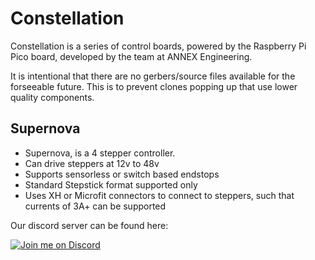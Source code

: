 # Constellation
Constellation is a series of control boards, powered by the Raspberry Pi Pico board, developed by the team at ANNEX Engineering.

It is intentional that there are no gerbers/source files available for the forseeable future. This is to prevent clones popping up that use lower quality components.

## Supernova
 - Supernova, is a 4 stepper controller. 
 - Can drive steppers at 12v to 48v
 - Supports sensorless or switch based endstops
 - Standard Stepstick format supported only
 - Uses XH or Microfit connectors to connect to steppers, such that currents of 3A+ can be supported

Our discord server can be found here: 

[![Join me on Discord](https://discord.com/api/guilds/641407187004030997/widget.png?style=banner2)](https://discord.gg/MzTR3zE)
